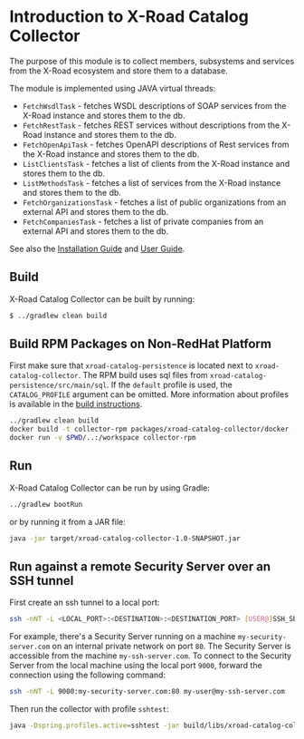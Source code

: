 # Introduction to X-Road Catalog Collector

The purpose of this module is to collect members, subsystems and services from the X-Road ecosystem and store them to 
a database. 

The module is implemented using JAVA virtual threads: 

* `FetchWsdlTask` - fetches WSDL descriptions of SOAP services from the X-Road instance and stores them to the db.
* `FetchRestTask` - fetches REST services without descriptions from the X-Road instance and stores them to the db.
* `FetchOpenApiTask` - fetches OpenAPI descriptions of Rest services from the X-Road instance and stores them to the db.
* `ListClientsTask` - fetches a list of clients from the X-Road instance and stores them to the db.
* `ListMethodsTask` - fetches a list of services from the X-Road instance and stores them to the db.
* `FetchOrganizationsTask` - fetches a list of public organizations from an external API and stores them to the db.
* `FetchCompaniesTask` - fetches a list of private companies from an external API and stores them to the db.

See also the [Installation Guide](../doc/xroad_catalog_installation_guide.md) and
[User Guide](../doc/xroad_catalog_user_guide.md).

## Build

X-Road Catalog Collector can be built by running:

```bash
$ ../gradlew clean build
```

## Build RPM Packages on Non-RedHat Platform

First make sure that `xroad-catalog-persistence` is located next to `xroad-catalog-collector`. The RPM build uses sql
files from `xroad-catalog-persistence/src/main/sql`. If the `default` profile is used, the `CATALOG_PROFILE` argument
can be omitted. More information about profiles is available in the [build instructions](../BUILD.md#profiles).

```bash
../gradlew clean build
docker build -t collector-rpm packages/xroad-catalog-collector/docker --build-arg CATALOG_PROFILE=<PROFILE>
docker run -v $PWD/..:/workspace collector-rpm
```

## Run

X-Road Catalog Collector can be run by using Gradle:

```bash
../gradlew bootRun
```

or by running it from a JAR file:

```bash
java -jar target/xroad-catalog-collector-1.0-SNAPSHOT.jar
```

## Run against a remote Security Server over an SSH tunnel

First create an ssh tunnel to a local port:

```bash
ssh -nNT -L <LOCAL_PORT>:<DESTINATION>:<DESTINATION_PORT> [USER@]SSH_SERVER
```

For example, there's a Security Server running on a machine `my-security-server.com` on an internal private network on
port `80`. The Security Server is accessible from the machine `my-ssh-server.com`. To connect to the Security Server from
the local machine using the local port `9000`, forward the connection using the following command:

```bash
ssh -nNT -L 9000:my-security-server.com:80 my-user@my-ssh-server.com
```

Then run the collector with profile `sshtest`:

```bash
java -Dspring.profiles.active=sshtest -jar build/libs/xroad-catalog-collector.jar --spring.config.name=collector,catalogdb
```

